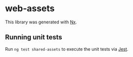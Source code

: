# web-assets

This library was generated with [Nx](https://nx.dev).

## Running unit tests

Run `ng test shared-assets` to execute the unit tests via [Jest](https://jestjs.io).
